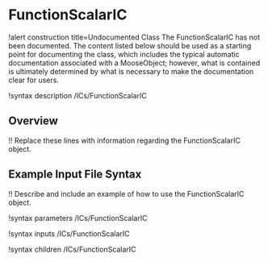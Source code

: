 # FunctionScalarIC

!alert construction title=Undocumented Class
The FunctionScalarIC has not been documented. The content listed below should be used as a starting point for
documenting the class, which includes the typical automatic documentation associated with a
MooseObject; however, what is contained is ultimately determined by what is necessary to make the
documentation clear for users.

!syntax description /ICs/FunctionScalarIC

## Overview

!! Replace these lines with information regarding the FunctionScalarIC object.

## Example Input File Syntax

!! Describe and include an example of how to use the FunctionScalarIC object.

!syntax parameters /ICs/FunctionScalarIC

!syntax inputs /ICs/FunctionScalarIC

!syntax children /ICs/FunctionScalarIC
